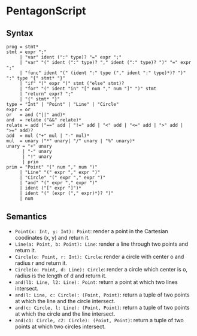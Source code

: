 # PentagonScript

## Syntax
```
prog = stmt*
stmt = expr ";"
     | "var" ident (":" type)? "=" expr ";"
     | "var" "(" ident (":" type)? "," ident (":" type)? ")" "=" expr ";"
     | "func" ident "(" (ident ":" type ("," ident ":" type)*)? ")" ":" type "{" stmt* "}"
     | "if" "(" expr ")" stmt ("else" stmt)?
     | "for" "(" ident "in" "[" num "," num "]" ")" stmt
     | "return" expr? ";"
     | "{" stmt* "}"
type = "Int" | "Point" | "Line" | "Circle"
expr = or
or   = and ("||" and)*
and  = relate ("&&" relate)*
relate = add ("==" add | "!=" add | "<" add | "<=" add | ">" add | ">=" add)?
add  = mul ("+" mul | "-" mul)*
mul  = unary ("*" unary| "/" unary | "%" unary)*
unary = "+" unary
      | "-" unary
      | "!" unary
      | prim
prim = "Point" "(" num "," num ")"
     | "Line" "(" expr "," expr ")"
     | "Circle" "(" expr "," expr ")"
     | "and" "(" expr "," expr ")"
     | ident ("[" expr "]")*
     | ident "(" (expr ("," expr)*)? ")"
     | num
```

## Semantics

- `Point(x: Int, y: Int): Point`: render a point in the Cartesian coodinates (x, y) and return it.
- `Line(a: Point, b: Point): Line`: render a line through two points and return it.
- `Circle(o: Point, r: Int): Circle`: render a circle with center o and radius r and return it.
- `Circle(o: Point, d: Line): Circle`: render a circle which center is o, radius is the length of d and return it.
- `and(l1: Line, l2: Line): Point`: return a point at which two lines intersect.
- `and(l: Line, c: Circle): (Point, Point)`: return a tuple of two points at which the line and the circle intersect.
- `and(c: Circle, l: Line): (Point, Point)`: return a tuple of two points at which the circle and the line intersect.
- `and(c1: Circle, c2: Circle): (Point, Point)`: return a tuple of two points at which two circles intersect.